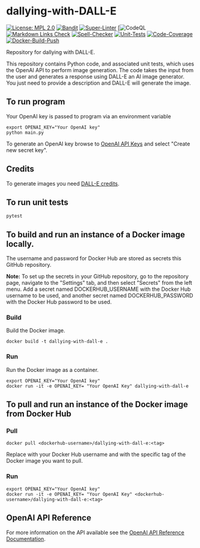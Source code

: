 # dallying-with-DALL-E

[![License: MPL 2.0](https://img.shields.io/badge/License-MPL%202.0-brightgreen.svg)](https://opensource.org/licenses/MPL-2.0)
[![Bandit](https://github.com/genai-musings/dallying-with-DALL-E/actions/workflows/bandit.yml/badge.svg)](https://github.com/genai-musings/dallying-with-DALL-E/actions/new?category=security)
[![Super-Linter](https://github.com/genai-musings/dallying-with-DALL-E/actions/workflows/linter.yml/badge.svg)](https://github.com/marketplace/actions/super-linter)
[![CodeQL](https://github.com/genai-musings/dallying-with-DALL-E/workflows/CodeQL/badge.svg?branch=main)
[![Markdown Links Check](https://github.com/genai-musings/dallying-with-DALL-E/actions/workflows/md-links.yml/badge.svg)](https://github.com/gaurav-nelson/github-action-markdown-link-check)
[![Spell-Checker](https://github.com/genai-musings/dallying-with-DALL-E/actions/workflows/spellcheck.yaml/badge.svg)](https://github.com/rojopolis/spellcheck-github-actions)
[![Unit-Tests](https://github.com/genai-musings/dallying-with-DALL-E/actions/workflows/test.yaml/badge.svg)](https://github.com/actions/setup-python)
[![Code-Coverage](https://github.com/genai-musings/dallying-with-DALL-E/actions/workflows/coverage.yaml/badge.svg)](https://github.com/actions/setup-python)
[![Docker-Build-Push](https://github.com/genai-musings/dallying-with-DALL-E/actions/workflows/docker-build-push.yml/badge.svg)](https://hub.docker.com/)

Repository for dallying with DALL-E.

 This repository contains Python code, and associated unit tests, which uses the OpenAI API to perform image generation. The code takes the input from the user and generates a response using DALL-E an AI image generator. You just need to provide a description and DALL-E will generate the image.

## To run program

Your OpenAI key is passed to program via an environment variable

```shell
export OPENAI_KEY="Your OpenAI key"
python main.py
```

To generate an OpenAI key browse to [OpenAI API Keys](https://platform.openai.com/account/api-keys) and select "Create new secret key".

## Credits

To generate images you need [DALL-E credits](https://help.openai.com/en/articles/6399305-how-dall-e-credits-work).

## To run unit tests

```shell
pytest
```

## To build and run an instance of a Docker image locally.

The username and password for Docker Hub are stored as secrets this GitHub repository.

**Note:** To set up the secrets in your GitHub repository, go to the repository page, navigate to the "Settings" tab, and then select "Secrets" from the left menu. Add a secret named DOCKERHUB_USERNAME with the Docker Hub username to be used, and another secret named DOCKERHUB_PASSWORD with the Docker Hub password to be used.

### Build

Build the Docker image.

```shell
docker build -t dallying-with-dall-e .
```

### Run

Run the Docker image as a container.

```shell
export OPENAI_KEY="Your OpenAI key"
docker run -it -e OPENAI_KEY= "Your OpenAI Key" dallying-with-dall-e
```

## To pull and run an instance of the Docker image from Docker Hub

### Pull

```shell
docker pull <dockerhub-username>/dallying-with-dall-e:<tag>
```

Replace <dockerhub-username> with your Docker Hub username and <tag> with the specific tag of the Docker image you want to pull.

### Run

```shell
export OPENAI_KEY="Your OpenAI key"
docker run -it -e OPENAI_KEY= "Your OpenAI Key" <dockerhub-username>/dallying-with-dall-e:<tag>
```

## OpenAI API Reference

For more information on the API available see the [OpenAI API Reference Documentation](https://platform.openai.com/docs/api-reference).

